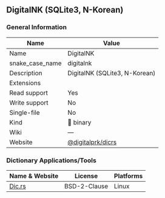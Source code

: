 
## DigitalNK (SQLite3, N-Korean) ##

### General Information ###
Name | Value
---- | -------
Name | DigitalNK
snake_case_name | digitalnk
Description | DigitalNK (SQLite3, N-Korean)
Extensions | 
Read support | Yes
Write support | No
Single-file | No
Kind | 🔢 binary
Wiki | ―
Website | [@digitalprk/dicrs](https://github.com/digitalprk/dicrs)




### Dictionary Applications/Tools ###
Name & Website | License | Platforms
-------------- | ------- | ---------
[Dic.rs](https://github.com/digitalprk/dicrs) |  BSD-2-Clause | Linux
